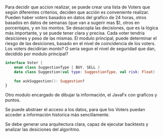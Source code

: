 Para decidir que accion realizar, se puede crear una lista de Voters que según diferentes
criterios, deciden que acción es conveniente realizar. Pueden haber voters basados en datos
del grafico de 24 horas, otros basados en datos de semanas (que van a sugerir mas $), otros
en porcentajes, y en los montos. Se desacopla las decisiones, que es la lógica más importante, 
y se puede tener clara y precisa. Cada voter tendria desiciones y peso de las mismas. El modulo
principal, puede determinar el riesgo de las desiciones, basado en el nivel de coincidencia de los voters.
Los voters decidirian monto? O seria segun el nivel de seguridad que dan, decidido por modulo principal?

```kotlin
interface Voter {
    enum class SuggestionType { BUY, SELL }
    data class Suggestion(val type: SuggestionType, val risk: Float)
    
    fun askSuggestion(): Suggestion?
}
```

Otro modulo encargado de dibujar la información, el JavaFx con graficos y puntos.

Se puede abstraer el acceso a los datos, para que los Voters puedan acceder a información historica más sencillamente.

Se debe generar una arquitectura clara, capaz de ejecutar backtests y analizar las desiciones del algoritmo.